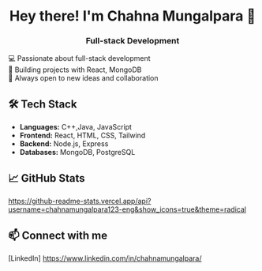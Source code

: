 <h1 align="center">Hey there! I'm Chahna Mungalpara 👋</h1>
<h3 align="center">Full-stack Development</h3>

 
💻 Passionate about full-stack development  
🚀 Building projects with  React, MongoDB    
🌱 Always open to new ideas and collaboration


## 🛠️ Tech Stack
- **Languages:** C++,Java, JavaScript
- **Frontend:** React, HTML, CSS, Tailwind
- **Backend:** Node.js, Express
- **Databases:** MongoDB, PostgreSQL

## 📈 GitHub Stats

https://github-readme-stats.vercel.app/api?username=chahnamungalpara123-eng&show_icons=true&theme=radical

## 📫 Connect with me

[LinkedIn] https://www.linkedin.com/in/chahnamungalpara/
